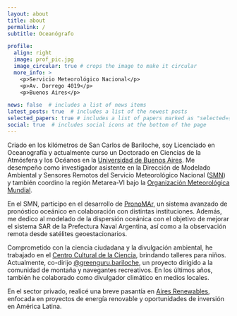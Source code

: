 ```yaml
---
layout: about
title: about
permalink: /
subtitle: Oceanógrafo

profile:
  align: right
  image: prof_pic.jpg
  image_circular: true # crops the image to make it circular
  more_info: >
    <p>Servicio Meteorológico Nacional</p>
    <p>Av. Dorrego 4019</p>
    <p>Buenos Aires</p>

news: false  # includes a list of news items
latest_posts: true  # includes a list of the newest posts
selected_papers: true # includes a list of papers marked as "selected={true}"
social: true  # includes social icons at the bottom of the page
---
```


Criado en los kilómetros de San Carlos de Bariloche, soy Licenciado en Oceanografía y actualmente curso un Doctorado en Ciencias de la Atmósfera y los Océanos en la [Universidad de Buenos Aires](https://exactas.uba.ar/). Me desempeño como investigador asistente en la Dirección de Modelado Ambiental y Sensores Remotos del Servicio Meteorológico Nacional ([SMN](https://www.smn.gob.ar/)) y también coordino la región Metarea-VI bajo la [Organización Meteorológica Mundial](https://community.wmo.int/en/WMO-Approved-METAREA-Coordinator-list).

En el SMN, participo en el desarrollo de [PronoMAr](https://www.cima.fcen.uba.ar/pm/), un sistema avanzado de pronóstico oceánico en colaboración con distintas instituciones. Además, me dedico al modelado de la dispersión oceánica con el objetivo de mejorar el sistema SAR de la Prefectura Naval Argentina, así como a la observación remota desde satélites geoestacionarios.

Comprometido con la ciencia ciudadana y la divulgación ambiental, he trabajado en el [Centro Cultural de la Ciencia](https://c3.jefatura.gob.ar/), brindando talleres para niños. Actualmente, co-dirijo [@greenguru.bariloche](https://www.instagram.com/greenguru.bariloche/), un proyecto dirigido a la comunidad de montaña y navegantes recreativos. En los últimos años, también he colaborado como divulgador climático en medios locales.

En el sector privado, realicé una breve pasantía en [Aires Renewables](https://www.aires-renewables.com/), enfocada en proyectos de energía renovable y oportunidades de inversión en América Latina.
